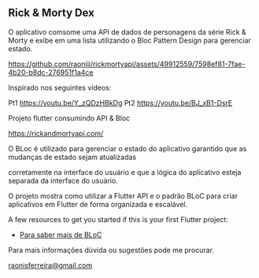 ## Rick & Morty Dex

O aplicativo comsome uma API de dados de personagens da série Rick & Morty e exibe em uma lista utilizando o Bloc Pattern Design para gerenciar estado.

https://github.com/raoniii/rickmortyapi/assets/49912559/7598ef81-7fae-4b20-b8dc-276951f1a4ce


Inspirado nos seguintes videos:

Pt1
https://youtu.be/Y_zQDzHBkDg
Pt2
https://youtu.be/BJ_xB1-DsrE


Projeto flutter consumindo API & Bloc

https://rickandmortyapi.com/



O BLoc é utilizado para gerenciar o estado do aplicativo garantido que as mudanças de estado sejam atualizadas 

corretamente na interface do usuário e que a lógica do aplicativo esteja separada da interface do usuário. 

O projeto mostra como utilizar a Flutter API e o padrão BLoC para criar aplicativos em Flutter de forma organizada e escalável.  

A few resources to get you started if this is your first Flutter project:

- [Para saber mais de BLoC](https://pub.dev/packages/flutter_bloc)

Para mais informações dúvida ou sugestões pode me procurar.

raonisferreira@gmail.com
